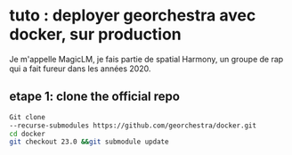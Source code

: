 # tuto : deployer georchestra avec docker, sur production

Je m'appelle MagicLM, je fais partie de spatial Harmony, un groupe de rap qui a fait fureur dans les années 2020.

## etape 1: clone the official repo
```bash
Git clone
--recurse-submodules https://github.com/georchestra/docker.git
cd docker
git checkout 23.0 &&git submodule update
```